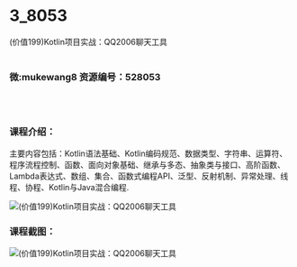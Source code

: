 # 3_8053
(价值199)Kotlin项目实战：QQ2006聊天工具
<br/></br>
<h3>微:mukewang8 资源编号：528053</h3>
<br/></br>
<h3>课程介绍：</h3>
<p>主要内容包括：<a title="查看与 Kotlin 相关的文章" target="_blank">Kotlin</a>语法基础、Kotlin编码规范、数据类型、字符串、运算符、程序流程控制、函数、面向对象基础、继承与多态、抽象类与接口、高阶函数、Lambda表达式、数组、集合、函数式编程API、泛型、反射机制、异常处理、线程、协程、Kotlin与Java混合编程.</p>
<p><img src="https://www.ko996.com/wp-content/uploads/img/2019/10/356-52-300x169.jpg" alt="(价值199)Kotlin项目实战：QQ2006聊天工具"></p>
<h3>课程截图：</h3>
<p><img src="https://www.ko996.com/wp-content/uploads/img/2019/10/1-105.png" alt="(价值199)Kotlin项目实战：QQ2006聊天工具"></p>
